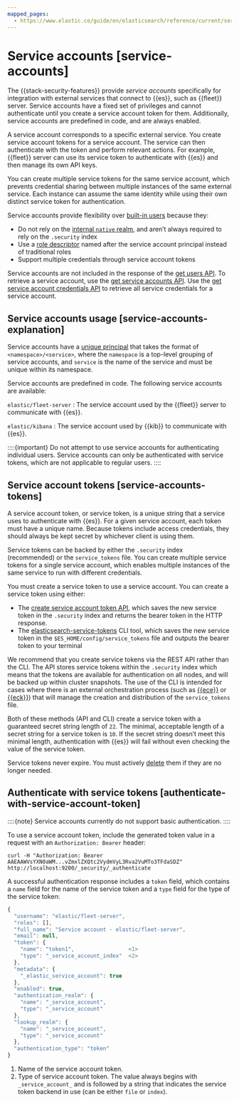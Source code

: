 ```yaml
---
mapped_pages:
  - https://www.elastic.co/guide/en/elasticsearch/reference/current/service-accounts.html
---
```


# Service accounts [service-accounts]

The {{stack-security-features}} provide *service accounts* specifically for integration with external services that connect to {{es}}, such as {{fleet}} server. Service accounts have a fixed set of privileges and cannot authenticate until you create a service account token for them. Additionally, service accounts are predefined in code, and are always enabled.

A service account corresponds to a specific external service. You create service account tokens for a service account. The service can then authenticate with the token and perform relevant actions. For example, {{fleet}} server can use its service token to authenticate with {{es}} and then manage its own API keys.

You can create multiple service tokens for the same service account, which prevents credential sharing between multiple instances of the same external service. Each instance can assume the same identity while using their own distinct service token for authentication.

Service accounts provide flexibility over [built-in users](built-in-users.md) because they:

* Do not rely on the [internal `native` realm](native.md), and aren’t always required to rely on the `.security` index
* Use a [role descriptor](https://www.elastic.co/docs/api/doc/elasticsearch/operation/operation-security-create-api-key) named after the service account principal instead of traditional roles
* Support multiple credentials through service account tokens

Service accounts are not included in the response of the [get users API](https://www.elastic.co/docs/api/doc/elasticsearch/operation/operation-security-get-user). To retrieve a service account, use the [get service accounts API](https://www.elastic.co/docs/api/doc/elasticsearch/operation/operation-security-get-service-accounts). Use the [get service account credentials API](https://www.elastic.co/docs/api/doc/elasticsearch/operation/operation-security-get-service-credentials) to retrieve all service credentials for a service account.


## Service accounts usage [service-accounts-explanation] 

Service accounts have a [unique principal](https://www.elastic.co/docs/api/doc/elasticsearch/operation/operation-security-get-service-accounts#security-api-get-service-accounts-path-params) that takes the format of `<namespace>/<service>`, where the `namespace` is a top-level grouping of service accounts, and `service` is the name of the service and must be unique within its namespace.

Service accounts are predefined in code. The following service accounts are available:

`elastic/fleet-server`
:   The service account used by the {{fleet}} server to communicate with {{es}}.

`elastic/kibana`
:   The service account used by {{kib}} to communicate with {{es}}.

::::{important} 
Do not attempt to use service accounts for authenticating individual users. Service accounts can only be authenticated with service tokens, which are not applicable to regular users.
::::



## Service account tokens [service-accounts-tokens] 

A service account token, or service token, is a unique string that a service uses to authenticate with {{es}}. For a given service account, each token must have a unique name. Because tokens include access credentials, they should always be kept secret by whichever client is using them.

Service tokens can be backed by either the `.security` index (recommended) or the `service_tokens` file. You can create multiple service tokens for a single service account, which enables multiple instances of the same service to run with different credentials.

You must create a service token to use a service account. You can create a service token using either:

* The [create service account token API](https://www.elastic.co/docs/api/doc/elasticsearch/operation/operation-security-create-service-token), which saves the new service token in the `.security` index and returns the bearer token in the HTTP response.
* The [elasticsearch-service-tokens](asciidocalypse://docs/elasticsearch/docs/reference/elasticsearch/command-line-tools/service-tokens-command.md) CLI tool, which saves the new service token in the `$ES_HOME/config/service_tokens` file and outputs the bearer token to your terminal

We recommend that you create service tokens via the REST API rather than the CLI. The API stores service tokens within the `.security` index which means that the tokens are available for authentication on all nodes, and will be backed up within cluster snapshots. The use of the CLI is intended for cases where there is an external orchestration process (such as [{{ece}}](https://www.elastic.co/guide/en/cloud-enterprise/current) or [{{eck}}](https://www.elastic.co/guide/en/cloud-on-k8s/current)) that will manage the creation and distribution of the `service_tokens` file.

Both of these methods (API and CLI) create a service token with a guaranteed secret string length of `22`. The minimal, acceptable length of a secret string for a service token is `10`. If the secret string doesn’t meet this minimal length, authentication with {{es}} will fail without even checking the value of the service token.

Service tokens never expire. You must actively [delete](https://www.elastic.co/docs/api/doc/elasticsearch/operation/operation-security-delete-service-token) them if they are no longer needed.


## Authenticate with service tokens [authenticate-with-service-account-token] 

::::{note} 
Service accounts currently do not support basic authentication.
::::


To use a service account token, include the generated token value in a request with an `Authorization: Bearer` header:

```shell
curl -H "Authorization: Bearer AAEAAWVsYXN0aWM...vZmxlZXQtc2VydmVyL3Rva2VuMTo3TFdaSDZ" http://localhost:9200/_security/_authenticate
```

A successful authentication response includes a `token` field, which contains a `name` field for the name of the service token and a `type` field for the type of the service token:

```js
{
  "username": "elastic/fleet-server",
  "roles": [],
  "full_name": "Service account - elastic/fleet-server",
  "email": null,
  "token": {
    "name": "token1",                 <1>
    "type": "_service_account_index"  <2>
  },
  "metadata": {
    "_elastic_service_account": true
  },
  "enabled": true,
  "authentication_realm": {
    "name": "_service_account",
    "type": "_service_account"
  },
  "lookup_realm": {
    "name": "_service_account",
    "type": "_service_account"
  },
  "authentication_type": "token"
}
```

1. Name of the service account token.
2. Type of service account token. The value always begins with `_service_account_` and is followed by a string that indicates the service token backend in use (can be either `file` or `index`).



